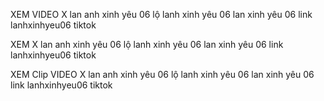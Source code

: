 XEM VIDEO X lan anh xinh yêu 06 lộ lanh xinh yêu 06 lan xinh yêu 06 link lanhxinhyeu06 tiktok

XEM X lan anh xinh yêu 06 lộ lanh xinh yêu 06 lan xinh yêu 06 link lanhxinhyeu06 tiktok

XEM Clip VIDEO X lan anh xinh yêu 06 lộ lanh xinh yêu 06 lan xinh yêu 06 link lanhxinhyeu06 tiktok
